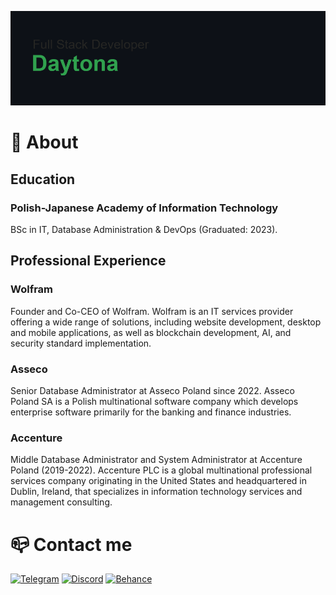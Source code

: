 ![Header Image](header.png)

# 📗 About
## Education
### Polish-Japanese Academy of Information Technology
BSc in IT, Database Administration & DevOps (Graduated: 2023).

## Professional Experience
### Wolfram 
Founder and Co-CEO of Wolfram. Wolfram is an IT services provider offering a wide range of solutions, including website development, desktop and mobile applications, as well as blockchain development, AI, and security standard implementation.
### Asseco 
Senior Database Administrator at Asseco Poland since 2022. Asseco Poland SA is a Polish multinational software company which develops enterprise software primarily for the banking and finance industries.
### Accenture
Middle Database Administrator and System Administrator at Accenture Poland (2019-2022). Accenture PLC is a global multinational professional services company originating in the United States and headquartered in Dublin, Ireland, that specializes in information technology services and management consulting. 

# 📪 Contact me
[![Telegram](https://img.shields.io/badge/Telegram-2CA5E0?style=for-the-badge&logo=telegram&logoColor=white)](https://t.me/apolanski13)
[![Discord](https://img.shields.io/badge/Discord-5865F2?style=for-the-badge&logo=discord&logoColor=white)](https://discord.com/users/590658853884919868)
[![Behance](https://img.shields.io/badge/Behance-0054F7?style=for-the-badge&logo=behance&logoColor=white)](https://www.behance.net/aleksybiskwitow)
